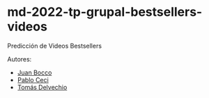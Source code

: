# md-2022-tp-grupal-bestsellers-videos

Predicción de Videos Bestsellers

Autores:

* [Juan Bocco](https://github.com/JuanBocco)
* [Pablo Ceci](https://github.com/CeciPablo)
* [Tomás Delvechio](https://github.com/tomasdelvechio)

